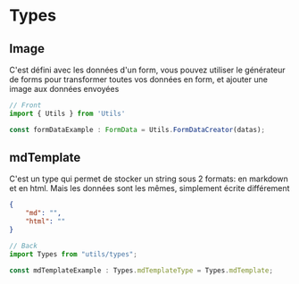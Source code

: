 # Types

## Image
C'est défini avec les données d'un form, vous pouvez utiliser le générateur de forms pour transformer toutes vos données en form, et ajouter une image aux données envoyées
```Typescript
// Front
import { Utils } from 'Utils'

const formDataExample : FormData = Utils.FormDataCreator(datas);
```

## mdTemplate
C'est un type qui permet de stocker un string sous 2 formats: en markdown et en html.
Mais les données sont les mêmes, simplement écrite différement
```json
{
    "md": "",
    "html": ""
}
```
```Typescript
// Back
import Types from "utils/types";

const mdTemplateExample : Types.mdTemplateType = Types.mdTemplate;
```